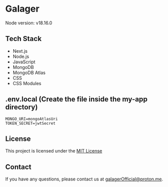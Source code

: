 # Galager

Node version: v18.16.0

## Tech Stack

- Next.js
- Node.js
- JavaScript
- MongoDB
- MongoDB Atlas
- CSS
- CSS Modules

## .env.local (Create the file inside the my-app directory)

```
MONGO_URI=mongoAtlasUri
TOKEN_SECRET=jwtSecret
```

## License

This project is licensed under the [MIT License](LICENSE)

## Contact

If you have any questions, please contact us at galagerOfficial@proton.me.
